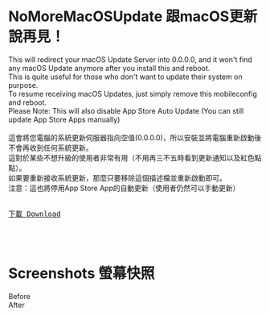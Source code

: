 # NoMoreMacOSUpdate  跟macOS更新說再見！


This will redirect your macOS Update Server into 0.0.0.0, and it won't find any macOS Update anymore after you install this and reboot.<br>
This is quite useful for those who don't want to update their system on purpose.<br>
To resume receiving macOS Updates, just simply remove this mobileconfig and reboot.<br>
Please Note: This will also disable App Store Auto Update (You can still update App Store Apps manually)<br>
<br>
這會將您電腦的系統更新伺服器指向空值(0.0.0.0)，所以安裝並將電腦重新啟動後不會再收到任何系統更新。<br>
這對於某些不想升級的使用者非常有用（不用再三不五時看到更新通知以及紅色點點）。<br>
如果要重新接收系統更新，那麼只要移除這個描述檔並重新啟動即可。<br>
注意：這也將停用App Store App的自動更新（使用者仍然可以手動更新）<br>
<br>
<a href=""><pre>下載 Download</pre></a><br>
<br>
# Screenshots 螢幕快照
Before<br>
<img src=""></img><br>
<img src=""></img><br>
After<br>
<img src=""></img><br>
<img src=""></img><br>
